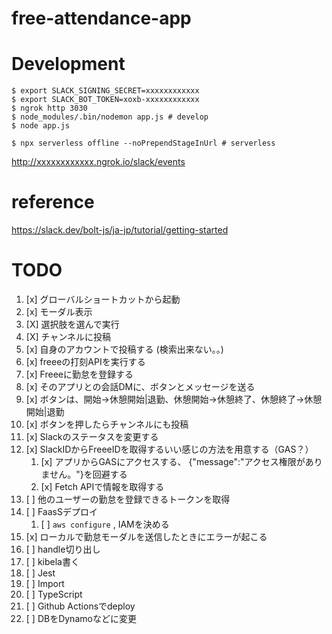 # free-attendance-app



# Development

```
$ export SLACK_SIGNING_SECRET=xxxxxxxxxxxx
$ export SLACK_BOT_TOKEN=xoxb-xxxxxxxxxxxx
$ ngrok http 3030
$ node_modules/.bin/nodemon app.js # develop
$ node app.js

$ npx serverless offline --noPrependStageInUrl # serverless
```

http://xxxxxxxxxxxx.ngrok.io/slack/events

# reference

https://slack.dev/bolt-js/ja-jp/tutorial/getting-started


# TODO

1. [x] グローバルショートカットから起動
2. [x] モーダル表示
3. [X] 選択肢を選んで実行
3. [X] チャンネルに投稿
4. [x] 自身のアカウントで投稿する (検索出来ない。。)
5. [x] freeeの打刻APIを実行する
6. [x] Freeeに勤怠を登録する
7. [x] そのアプリとの会話DMに、ボタンとメッセージを送る
8. [x] ボタンは、開始→休憩開始|退勤、休憩開始→休憩終了、休憩終了→休憩開始|退勤
9. [x] ボタンを押したらチャンネルにも投稿
10. [x] Slackのステータスを変更する
11. [x] SlackIDからFreeeIDを取得するいい感じの方法を用意する（GAS？）
    1. [x] アプリからGASにアクセスする、 {"message":"アクセス権限がありません。"}を回避する
    2. [x] Fetch APIで情報を取得する
12. [ ] 他のユーザーの勤怠を登録できるトークンを取得
13. [ ] FaasSデプロイ
    1.  [ ] `aws configure` , IAMを決める
14. [x] ローカルで勤怠モーダルを送信したときにエラーが起こる
15. [ ] handle切り出し
16. [ ] kibela書く
17. [ ] Jest
18. [ ] Import
19. [ ] TypeScript
20. [ ] Github Actionsでdeploy
22. [ ] DBをDynamoなどに変更
